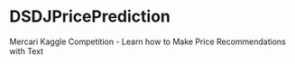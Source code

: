# DSDJPricePrediction
Mercari Kaggle Competition - Learn how to Make Price Recommendations with Text
